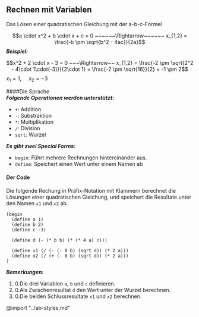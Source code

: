 ## Rechnen mit Variablen

Das Lösen einer quadratischen Gleichung mit der a-b-c-Formel

$$a \cdot x^2 + b \cdot x + c = 0 ~~~~~~\Rightarrow~~~~~~ x_{1,2} = \frac{-b \pm \sqrt{b^2 - 4ac}}{2a}$$

##### Beispiel:
$$x^2 + 2 \cdot x - 3 = 0 ~~~\Rightarrow~~ x_{1,2} = \frac{-2 \pm \sqrt{2^2 - 4\cdot 1\cdot(-3)}}{2\cdot 1} = \frac{-2 \pm \sqrt{16}}{2} = -1 \pm 2$$
$x_1 = 1,~~~~$ $x_2 = -3$

####Die Sprache
##### Folgende Operationen werden unterstützt:
  * `+`: Addition
  * `-`: Substraktion
  * `*`: Multiplikation
  * `/`: Division
  * `sqrt`: Wurzel

##### Es gibt zwei Special Forms:
* `begin`: Führt mehrere Rechnungen hintereinander aus.
* `define`: Speichert einen Wert unter einem Namen ab

#### Der Code
Die folgende Rechung in Präfix-Notation mit Klammern berechnet die Lösungen einer quadratischen Gleichung, und speichert die Resultate unter den Namen `x1` und `x2` ab.
```
(begin
  (define a 1)
  (define b 2)
  (define c -3)

  (define d (- (* b b) (* (* 4 a) c)))

  (define x1 (/ (- (- 0 b) (sqrt d)) (* 2 a)))
  (define x2 (/ (+ (- 0 b) (sqrt d)) (* 2 a)))
)
```

##### Bemerkungen:
1. Die drei Variablen `a`, `b` und `c` definieren.
1. Als Zwischenresultat `d` den Wert unter der Wurzel berechnen.
1. Die beiden Schlussresultate `x1` und `x2` berechnen.

@import "../ab-styles.md"
<style>
hr {
  margin-bottom: 32px !important;
}
p {
  margin-bottom: 0 !important;
  /*adding-bottom: 0*/
}
h5 {
  margin-top: 0px !important;
  margin-bottom: 0 !important;
}
ol > li:before {
  content: counter(item) ".";
  font-weight: normal;
}
</style>
